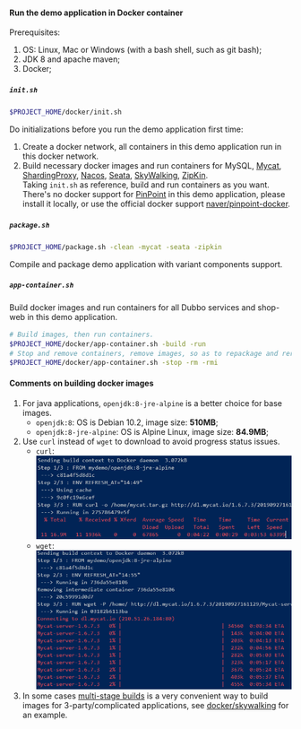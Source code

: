 #### Run the demo application in Docker container
Prerequisites:
1. OS: Linux, Mac or Windows (with a bash shell, such as git bash);
2. JDK 8 and apache maven;
3. Docker;

##### `init.sh`
```sh
$PROJECT_HOME/docker/init.sh
```
Do initializations before you run the demo application first time:
1. Create a docker network, all containers in this demo application run in this docker network.
2. Build necessary docker images and run containers for MySQL, [Mycat](https://github.com/MyCATApache/Mycat-Server), [ShardingProxy](https://shardingsphere.apache.org/), [Nacos](https://github.com/alibaba/nacos), [Seata](https://github.com/seata/seata), [SkyWalking](http://skywalking.apache.org/), [ZipKin](https://github.com/openzipkin/zipkin). <br />
   Taking `init.sh` as reference, build and run containers as you want. <br />
   There's no docker support for [PinPoint](https://github.com/naver/pinpoint) in this demo application, please install it locally, or use the official docker support [naver/pinpoint-docker](https://github.com/naver/pinpoint-docker).

##### `package.sh`
```sh
$PROJECT_HOME/package.sh -clean -mycat -seata -zipkin
```
Compile and package demo application with variant components support.

##### `app-container.sh`
Build docker images and run containers for all Dubbo services and shop-web in this demo application.

```sh
# Build images, then run containers.
$PROJECT_HOME/docker/app-container.sh -build -run
# Stop and remove containers, remove images, so as to repackage and rerun the demo application.
$PROJECT_HOME/docker/app-container.sh -stop -rm -rmi
```

#### Comments on building docker images
1. For java applications, `openjdk:8-jre-alpine` is a better choice for base images.
   - `openjdk:8`: OS is Debian 10.2, image size: **510MB**;
   - `openjdk:8-jre-alpine`: OS is Alpine Linux, image size: **84.9MB**;
2. Use `curl` instead of `wget` to download to avoid progress status issues. 
   - `curl`: <br />
     ![](../docs/images/docker-download-curl.png)
   - `wget`: <br />
     ![](../docs/images/docker-download-wget.png)
3. In some cases [multi-stage builds](https://docs.docker.com/develop/develop-images/multistage-build/) is a very
   convenient way to build images for 3-party/complicated applications, see [docker/skywalking](skywalking/) for an example.
